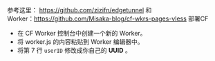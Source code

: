 参考这里： https://github.com/zizifn/edgetunnel 和   
 Worker：https://github.com/Misaka-blog/cf-wkrs-pages-vless
部署CF
   - 在 CF Worker 控制台中创建一个新的 Worker。
   - 将 worker.js 的内容粘贴到 Worker 编辑器中。
   - 将第 7 行 `userID` 修改成你自己的 **UUID** 。
